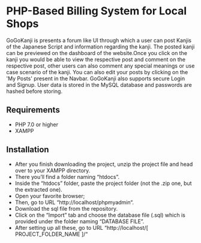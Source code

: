 # PHP-Based Billing System for Local Shops

GoGoKanji is  presents a forum like UI through which a user can post Kanjis of the Japanese Script and information regarding the kanji. The posted kanji can be previewed on the dashboard of the website.Once you click  on the kanji you would be able to view the respective post and comment on the respective post, other users can also comment any special meanings or use case scenario of the kanji. You can also edit your posts by clicking on the 'My Posts' present in the Navbar. GoGoKanji also supports secure Login and Signup. User data is stored in the MySQL database and passwords are hashed before storing.

## Requirements

- PHP 7.0 or higher
- XAMPP

## Installation
- After you finish downloading the project, unzip the project file and head over to your XAMPP directory.
- There you’ll find a folder naming “htdocs”.
- Inside the “htdocs” folder, paste the project folder (not the .zip one, but the extracted one).
- Open your favorite browser; 
- Then, go to URL “http://localhost/phpmyadmin“.
- Download the sql file from the repository.
- Click on the “Import” tab and choose the database file (.sql) which is provided under the folder naming “DATABASE FILE”.
- After setting up all these, go to URL “http://localhost/[ PROJECT_FOLDER_NAME ]/“

